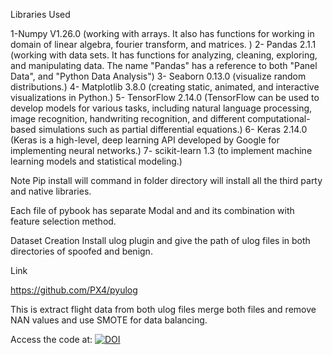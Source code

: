 Libraries Used

1-Numpy V1.26.0 (working with arrays. It also has functions for working in domain of linear algebra, fourier transform, and matrices. )
2- Pandas 2.1.1 (working with data sets. It has functions for analyzing, cleaning, exploring, and manipulating data. The name "Pandas" has a reference to both "Panel Data", and "Python Data Analysis")
3- Seaborn 0.13.0 (visualize random distributions.)
4- Matplotlib 3.8.0 (creating static, animated, and interactive visualizations in Python.)
5- TensorFlow 2.14.0 (TensorFlow can be used to develop models for various tasks, including natural language processing, image recognition, handwriting recognition, and different computational-based simulations such as partial differential equations.)
6- Keras 2.14.0 (Keras is a high-level, deep learning API developed by Google for implementing neural networks.)
7- scikit-learn 1.3 (to implement machine learning models and statistical modeling.)

Note 
Pip install will command in folder directory will install all the third party and native libraries.

Each file of pybook has separate Modal and and its combination with feature selection method.


Dataset Creation
Install ulog plugin and give the path of ulog files in both directories of spoofed and benign. 

Link

https://github.com/PX4/pyulog

This is extract flight data from both ulog files merge both files and remove NAN values and use SMOTE for data balancing.


Access the code at:  [![DOI](https://zenodo.org/badge/790691904.svg)](https://doi.org/10.5281/zenodo.13963837)


